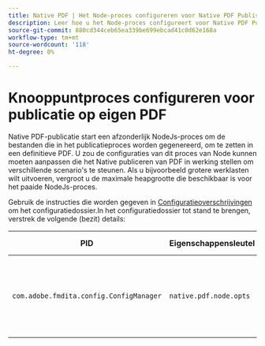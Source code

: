 ```yaml
---
title: Native PDF | Het Node-proces configureren voor Native PDF Publishing
description: Leer hoe u het Node-proces configureert voor Native PDF Publishing
source-git-commit: 880cd344ceb65ea339be699ebcad41c0d62e168a
workflow-type: tm+mt
source-wordcount: '118'
ht-degree: 0%

---
```


# Knooppuntproces configureren voor publicatie op eigen PDF

Native PDF-publicatie start een afzonderlijk NodeJs-proces om de bestanden die in het publicatieproces worden gegenereerd, om te zetten in een definitieve PDF. U zou de configuraties van dit proces van Node kunnen moeten aanpassen die het Native publiceren van PDF in werking stellen om verschillende scenario&#39;s te steunen. Als u bijvoorbeeld grotere werklasten wilt uitvoeren, vergroot u de maximale heapgrootte die beschikbaar is voor het paaide NodeJs-proces.

Gebruik de instructies die worden gegeven in [Configuratieoverschrijvingen](../cs-install-guide/download-install-additional-config-override.md) om het configuratiedossier.In het configuratiedossier tot stand te brengen, verstrek de volgende (bezit) details:

| PID | Eigenschappensleutel | Waarde van eigenschap |
|---|---|---|
| `com.adobe.fmdita.config.ConfigManager` | `native.pdf.node.opts` | Tekenreekswaarde voor het instellen van een willekeurige standaard `NODE_OPTIONS`.<BR> Standaardwaarde: &quot;&quot; |
